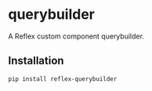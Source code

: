 # querybuilder

A Reflex custom component querybuilder.

## Installation

```bash
pip install reflex-querybuilder
```
